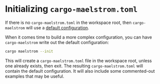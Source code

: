 # Initializing `cargo-maelstrom.toml`

If there is no `cargo-maelstrom.toml` in the workspace root, then
`cargo-maelstrom` will use a [default configuration](default.md).

When it comes time to build a more complex configuration, you can have
`cargo-maelstrom` write out the default configuration:

```bash
cargo maelstrom --init
```

This will create a `cargo-maelstrom.toml` file in the workspace root, unless
one already exists, then exit. The resulting `cargo-maelstrom.toml` will
contain the default configuration. It will also include some commented-out
examples that may be useful.
